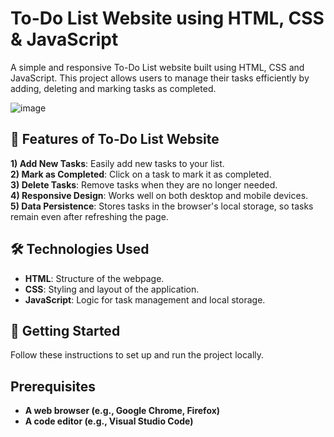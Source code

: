 # To-Do List Website using HTML, CSS & JavaScript

A simple and responsive To-Do List website built using HTML, CSS and JavaScript. This project allows users 
to manage their tasks efficiently by adding, deleting and marking tasks as completed.

![image](https://github.com/user-attachments/assets/2a95b838-58e5-432a-8f2f-b9a687c360ea)

## 📒 Features of To-Do List Website

**1) Add New Tasks**: Easily add new tasks to your list.<br>
**2) Mark as Completed**: Click on a task to mark it as completed.<br>
**3) Delete Tasks**: Remove tasks when they are no longer needed.<br>
**4) Responsive Design**: Works well on both desktop and mobile devices.<br>
**5) Data Persistence**: Stores tasks in the browser's local storage, so tasks remain even after refreshing the page.

## 🛠️ Technologies Used

- **HTML**: Structure of the webpage.
- **CSS**: Styling and layout of the application.
- **JavaScript**: Logic for task management and local storage.

## 🚀 Getting Started

Follow these instructions to set up and run the project locally.

## Prerequisites

- **A web browser (e.g., Google Chrome, Firefox)**
- **A code editor (e.g., Visual Studio Code)**

